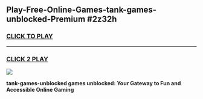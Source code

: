 
## Play-Free-Online-Games-tank-games-unblocked-Premium #2z32h
<h3>
<a href="https://premium.freeplayer.one?title=tank-games-unblocked&ref=8M">CLICK TO PLAY</a></h3>
<hr>

<h3>
<a href="https://premium.freeplayer.one?title=tank-games-unblocked&ref=8M">CLICK 2 PLAY</a>
  
</h3>

<a href="https://premium.freeplayer.one?title=tank-games-unblocked&ref=8M"><img src="https://clearcache.store/games.png"></a>


**tank-games-unblocked games unblocked: Your Gateway to Fun and Accessible Online Gaming**
